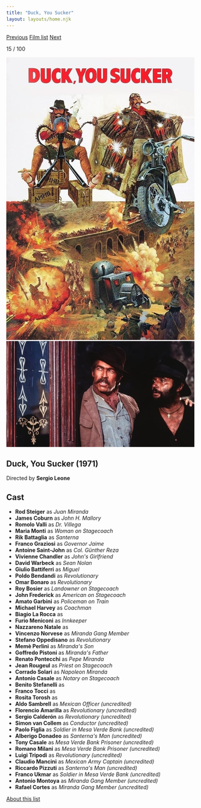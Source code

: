 ```yaml
---
title: "Duck, You Sucker"
layout: layouts/home.njk
---
```


<nav class="films">
  <a class="prev" href="../butch-cassidy-and-the-sundance-kid">Previous</a>
  <a href="../">Film list</a>
  <a class="next" href="../the-sting">Next</a>
</nav>

<p>15 / 100</p>

<article class="film">
  <div class="backdrop-and-poster">
    <img class="poster" src="../films/posters/duck-you-sucker.jpg" alt="">
    <img class="backdrop" src="../films/backdrops/duck-you-sucker.jpg" alt="">
  </div>

  <h1>Duck, You Sucker (1971)</h1>

  <p class="director">
    Directed by <strong>Sergio Leone</strong>
  </p>


  <h2>
    Cast
  </h2>
  <ul>
    <li><strong>Rod Steiger</strong> as <em>Juan Miranda</em></li>
<li><strong>James Coburn</strong> as <em>John H. Mallory</em></li>
<li><strong>Romolo Valli</strong> as <em>Dr. Villega</em></li>
<li><strong>Maria Monti</strong> as <em>Woman on Stagecoach</em></li>
<li><strong>Rik Battaglia</strong> as <em>Santerna</em></li>
<li><strong>Franco Graziosi</strong> as <em>Governor Jaime</em></li>
<li><strong>Antoine Saint-John</strong> as <em>Col. Günther Reza</em></li>
<li><strong>Vivienne Chandler</strong> as <em>John's Girlfriend</em></li>
<li><strong>David Warbeck</strong> as <em>Sean Nolan</em></li>
<li><strong>Giulio Battiferri</strong> as <em>Miguel</em></li>
<li><strong>Poldo Bendandi</strong> as <em>Revolutionary</em></li>
<li><strong>Omar Bonaro</strong> as <em>Revolutionary</em></li>
<li><strong>Roy Bosier</strong> as <em>Landowner on Stagecoach</em></li>
<li><strong>John Frederick</strong> as <em>American on Stagecoach</em></li>
<li><strong>Amato Garbini</strong> as <em>Policeman on Train</em></li>
<li><strong>Michael Harvey</strong> as <em>Coachman</em></li>
<li><strong>Biagio La Rocca</strong> as <em></em></li>
<li><strong>Furio Meniconi</strong> as <em>Innkeeper</em></li>
<li><strong>Nazzareno Natale</strong> as <em></em></li>
<li><strong>Vincenzo Norvese</strong> as <em>Miranda Gang Member</em></li>
<li><strong>Stefano Oppedisano</strong> as <em>Revolutionary</em></li>
<li><strong>Memè Perlini</strong> as <em>Miranda's Son</em></li>
<li><strong>Goffredo Pistoni</strong> as <em>Miranda's Father</em></li>
<li><strong>Renato Pontecchi</strong> as <em>Pepe Miranda</em></li>
<li><strong>Jean Rougeul</strong> as <em>Priest on Stagecoach</em></li>
<li><strong>Corrado Solari</strong> as <em>Napoleon Miranda</em></li>
<li><strong>Antonio Casale</strong> as <em>Notary on Stagecoach</em></li>
<li><strong>Benito Stefanelli</strong> as <em></em></li>
<li><strong>Franco Tocci</strong> as <em></em></li>
<li><strong>Rosita Torosh</strong> as <em></em></li>
<li><strong>Aldo Sambrell</strong> as <em>Mexican Officer (uncredited)</em></li>
<li><strong>Florencio Amarilla</strong> as <em>Revolutionary (uncredited)</em></li>
<li><strong>Sergio Calderón</strong> as <em>Revolutionary (uncredited)</em></li>
<li><strong>Simon van Collem</strong> as <em>Conductor (uncredited)</em></li>
<li><strong>Paolo Figlia</strong> as <em>Soldier in Mesa Verde Bank (uncredited)</em></li>
<li><strong>Alberigo Donadeo</strong> as <em>Santerna's Man (uncredited)</em></li>
<li><strong>Tony Casale</strong> as <em>Mesa Verde Bank Prisoner (uncredited)</em></li>
<li><strong>Romano Milani</strong> as <em>Mesa Verde Bank Prisoner (uncredited)</em></li>
<li><strong>Luigi Tripodi</strong> as <em>Revolutionary (uncredited)</em></li>
<li><strong>Claudio Mancini</strong> as <em>Mexican Army Captain (uncredited)</em></li>
<li><strong>Riccardo Pizzuti</strong> as <em>Santerna's Man (uncredited)</em></li>
<li><strong>Franco Ukmar</strong> as <em>Soldier in Mesa Verde Bank (uncredited)</em></li>
<li><strong>Antonio Montoya</strong> as <em>Miranda Gang Member (uncredited)</em></li>
<li><strong>Rafael Cortes</strong> as <em>Miranda Gang Member (uncredited)</em></li>
  </ul>
</article>
<footer>
  <a href="../about">About this list</a>
</footer>
